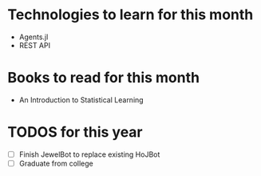 # Technologies to learn for this month

- Agents.jl
- REST API 

# Books to read for this month

- An Introduction to Statistical Learning

# TODOS for this year

- [ ] Finish JewelBot to replace existing HoJBot
- [ ] Graduate from college
